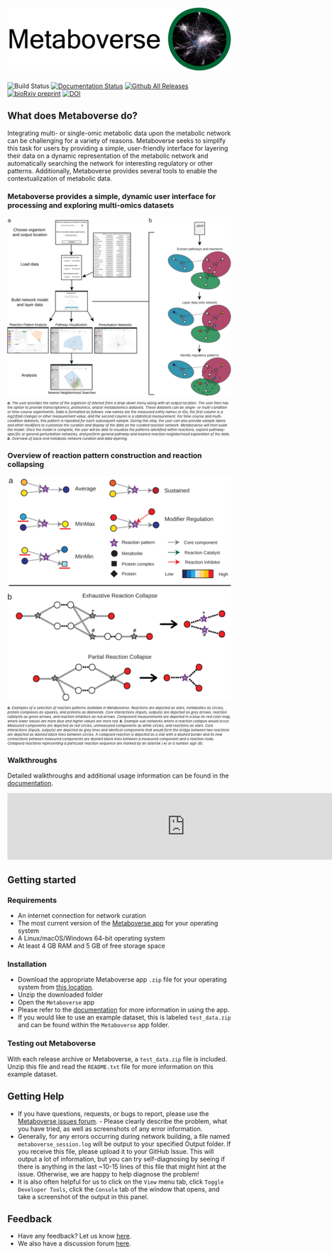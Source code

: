 # ![Metaboverse](https://raw.githubusercontent.com/Metaboverse/Metaboverse/master/docs/content/images/png/metaboverse_banner.png)

![Build Status](https://github.com/Metaboverse/Metaboverse/workflows/build/badge.svg)
[![Documentation Status](https://readthedocs.org/projects/metaboverse/badge/?version=latest)](https://metaboverse.readthedocs.io/en/latest/?badge=latest)
[![Github All Releases](https://img.shields.io/github/downloads/Metaboverse/Metaboverse/total.svg)](https://github.com/Metaboverse/Metaboverse/releases/)
[![bioRxiv preprint](https://img.shields.io/badge/bioRxiv-10.1101%2F2020.06.25.171850-BF2636)](https://www.biorxiv.org/content/10.1101/2020.06.25.171850)
[![DOI](https://zenodo.org/badge/203264184.svg)](https://zenodo.org/badge/latestdoi/203264184)

## What does Metaboverse do?
Integrating multi- or single-omic metabolic data upon the metabolic network can be challenging for a variety of reasons. Metaboverse seeks to simplify this task for users by providing a simple, user-friendly interface for layering their data on a dynamic representation of the metabolic network and automatically searching the network for interesting regulatory or other patterns. Additionally, Metaboverse provides several tools to enable the contextualization of metabolic data.

### Metaboverse provides a simple, dynamic user interface for processing and exploring multi-omics datasets

<div align="center">

<img src="docs/content/images/fig_1-metaboverse_overview.svg" alt="Metaboverse overview figure" width="800"/>   

</div> 

<div style="font-size: .5rem;">
<i>

<b>a.</b> The user provides the name of the organism of interest from a drop-down menu along with an output location. The user then has the option to provide transcriptomics, proteomics, and/or metabolomics datasets. These datasets can be single- or multi-condition or time-course experiments. Data is formatted as follows: row names are the measured entity names or IDs, the first column is a log2(fold change) or other measurement value, and the second column is a statistical measurement. For time-course and multi-condition datasets, this pattern is repeated for each subsequent sample. During this step, the user can also provide sample labels and other modifiers to customize the curation and display of the data on the curated reaction network. Metaboverse will then build the model. Once the model is complete, the user will be able to visualize the patterns identified within reactions, explore pathway-specific or general perturbation networks, and perform general pathway and nearest reaction neighborhood exploration of the data. <b>b.</b> Overview of back-end metabolic network curation and data layering.

</i>
</div>


### Overview of reaction pattern construction and reaction collapsing

<div align="center">

<img src="docs/content/images/fig_2-pattern_collapse_overview.svg" alt="Metaboverse regulatory pattern recognition figure" width="579"/>  

</div>  

<div style="font-size: .5rem;">
<i>

<b>a.</b> Examples of a selection of reaction patterns available in Metaboverse. Reactions are depicted as stars, metabolites as circles, protein complexes as squares, and proteins as diamonds. Core interactions (inputs, outputs) are depicted as grey arrows, reaction catalysts as green arrows, and reaction inhibitors as red arrows. Component measurements are depicted in a blue-to-red color map, where lower values are more blue and higher values are more red. <b>b.</b> Example sub-networks where a reaction collapse would occur. Measured components are depicted as red circles, unmeasured components as white circles, and reactions as stars. Core interactions (inputs, outputs) are depicted as grey lines and identical components that would form the bridge between two reactions are depicted as dashed black lines between circles. A collapsed reaction is depicted as a star with a dashed border and its new connections between measured components are dashed black lines between a measured component and a reaction node. Collapsed reactions representing a particular reaction sequence are marked by an asterisk (∗) or a number sign (#).

</i>
</div>


### Walkthroughs

Detailed walkthroughs and additional usage information can be found in the [documentation](https://metaboverse.readthedocs.io/en/latest).

<div align="center">
<iframe  title="Metaboverse walkthrough video" width="800" src="http://www.youtube.com/watch?v=G1PWjQJ7J0I?autoplay=1&output=embed" frameborder="0" allowfullscreen></iframe>
</div>

## Getting started

### Requirements
- An internet connection for network curation
- The most current version of the [Metaboverse app](https://github.com/Metaboverse/Metaboverse/releases) for your operating system
- A Linux/macOS/Windows 64-bit operating system
- At least 4 GB RAM and 5 GB of free storage space

### Installation
- Download the appropriate Metaboverse app `.zip` file for your operating system from [this location](https://github.com/Metaboverse/Metaboverse/releases/latest).
- Unzip the downloaded folder
- Open the `Metaboverse` app
- Please refer to the [documentation](https://metaboverse.readthedocs.io/en/latest/content/general-usage.html) for more information in using the app.
- If you would like to use an example dataset, this is labeled `test_data.zip` and can be found within the `Metaboverse` app folder.

### Testing out Metaboverse
With each release archive or Metaboverse, a `test_data.zip` file is included. Unzip this file and read the `README.txt` file for more information on this example dataset. 

## Getting Help
- If you have questions, requests, or bugs to report, please use the [Metaboverse issues forum](https://github.com/Metaboverse/Metaboverse/issues). - Please clearly describe the problem, what you have tried, as well as screenshots of any error information.     
- Generally, for any errors occurring during network building, a file named `metaboverse_session.log` will be output to your specified Output folder. If you receive this file, please upload it to your GitHub Issue. This will output a lot of information, but you can try self-diagnosing by seeing if there is anything in the last ~10-15 lines of this file that might hint at the issue. Otherwise, we are happy to help diagnose the problem!    
- It is also often helpful for us to click on the `View` menu tab, click `Toggle Developer Tools`, click the `Console` tab of the window that opens, and take a screenshot of the output in this panel.

## Feedback
- Have any feedback? Let us know [here](https://forms.gle/4z51DMnagWRvKhc38).
- We also have a discussion forum [here](https://github.com/Metaboverse/Metaboverse/discussions).

   
